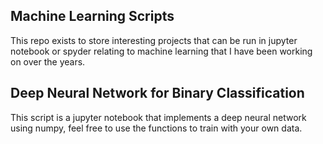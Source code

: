 ## Machine Learning Scripts
This repo exists to store interesting projects that can be run in jupyter notebook or spyder relating to machine learning that I have been working on over the years. 

## Deep Neural Network for Binary Classification
This script is a jupyter notebook that implements a deep neural network using numpy, feel free to use the functions to train with your own data. 
